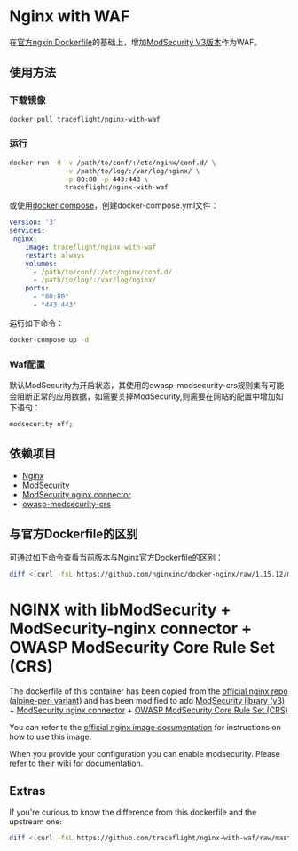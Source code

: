 # Nginx with WAF

在[官方ngxin Dockerfile](https://github.com/nginxinc/docker-nginx/raw/1.15.12/mainline/alpine-perl/Dockerfile)的基础上，增加[ModSecurity V3版本](https://github.com/SpiderLabs/ModSecurity/tree/v3/master)作为WAF。

## 使用方法

### 下载镜像

```bash
docker pull traceflight/nginx-with-waf
```

### 运行

```bash
docker run -d -v /path/to/conf/:/etc/nginx/conf.d/ \
              -v /path/to/log/:/var/log/nginx/ \
              -p 80:80 -p 443:443 \
              traceflight/nginx-with-waf
```

或使用[docker compose](https://docs.docker.com/compose/)，创建docker-compose.yml文件：

```yaml
version: '3'
services:
 nginx:
    image: traceflight/nginx-with-waf
    restart: always
    volumes:
      - /path/to/conf/:/etc/nginx/conf.d/
      - /path/to/log/:/var/log/nginx/
    ports:
      - "80:80"
      - "443:443"
```

运行如下命令：

 ```bash
 docker-compose up -d
 ```

### Waf配置

默认ModSecurity为开启状态，其使用的owasp-modsecurity-crs规则集有可能会阻断正常的应用数据，如需要关掉ModSecurity,则需要在网站的配置中增加如下语句：

```
modsecurity off;
```

## 依赖项目

* [Nginx](https://github.com/nginxinc/docker-nginx)
* [ModSecurity](https://github.com/SpiderLabs/ModSecurity)
* [ModSecurity nginx connector](https://github.com/SpiderLabs/ModSecurity-nginx)
* [owasp-modsecurity-crs](https://github.com/SpiderLabs/owasp-modsecurity-crs)

## 与官方Dockerfile的区别

可通过如下命令查看当前版本与Nginx官方Dockerfile的区别：

```bash
diff <(curl -fsL https://github.com/nginxinc/docker-nginx/raw/1.15.12/mainline/alpine-perl/Dockerfile) <(curl -fsL https://github.com/traceflight/nginx-with-waf/raw/1.15.12/Dockerfile)
```

# NGINX with libModSecurity + ModSecurity-nginx connector + OWASP ModSecurity Core Rule Set (CRS) 

The dockerfile of this container has been copied from the [official nginx repo (alpine-perl variant)](https://github.com/nginxinc/docker-nginx/raw/1.15.12/mainline/alpine-perl/Dockerfile) and has been modified to add [ModSecurity library (v3)](https://github.com/SpiderLabs/ModSecurity/tree/v3/master) + [ModSecurity nginx connector](https://github.com/SpiderLabs/ModSecurity-nginx) + [OWASP ModSecurity Core Rule Set (CRS)](https://github.com/SpiderLabs/owasp-modsecurity-crs)

You can refer to the [official nginx image documentation](https://hub.docker.com/_/nginx/) for instructions on how to use this image.

When you provide your configuration you can enable modsecurity. Please refer to [their wiki](https://github.com/SpiderLabs/ModSecurity/wiki) for documentation.

## Extras

If you're curious to know the difference from this dockerfile and the upstream one:

```bash
diff <(curl -fsL https://github.com/traceflight/nginx-with-waf/raw/master/Dockerfile) <(curl -fsL https://github.com/traceflight/nginx-with-waf/raw/1.15.12/Dockerfile)
```
